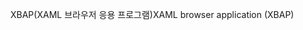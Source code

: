 <span data-ttu-id="e255e-101">XBAP(XAML 브라우저 응용 프로그램)</span><span class="sxs-lookup"><span data-stu-id="e255e-101">XAML browser application (XBAP)</span></span>
